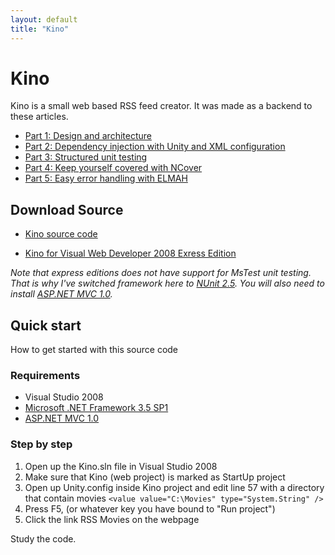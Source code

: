 ```yaml
---
layout: default
title: "Kino"
---
```


# Kino

Kino is a small web based RSS feed creator. It was made as a backend to these articles.

* [Part 1: Design and architecture](/2009/05/24/kino-design-and-architecture.html)
* [Part 2: Dependency injection with Unity and XML configuration](/2009/05/25/part-2-dependency-injection-with-unity-and-xml-configuration.html)
* [Part 3: Structured unit testing](/2009/05/26/part-3-structured-unit-testing.html)
* [Part 4: Keep yourself covered with NCover](/2009/05/27/part-4-keep-yourself-covered-with-ncover.html)
* [Part 5: Easy error handling with ELMAH](/2009/05/28/part-5-easy-error-handling-with-elmah.html)

## Download Source

* [Kino source code](/assets/posts/2009-05-22-kino-everything-to-rss/kino_2009-05-21_1.zip)

* [Kino for Visual Web Developer 2008 Exress Edition](/assets/posts/2009-05-22-kino-everything-to-rss/kino_2009-05-28_express.zip)

_Note that express editions does not have support for MsTest unit testing. That is why I've switched framework here to [NUnit 2.5](http://www.nunit.org/). You will also need to install [ASP.NET MVC 1.0](http://www.microsoft.com/downloads/details.aspx?FamilyID=53289097-73ce-43bf-b6a6-35e00103cb4b&displaylang=en)._

## Quick start

How to get started with this source code

### Requirements

* Visual Studio 2008
* [Microsoft .NET Framework 3.5 SP1](http://www.microsoft.com/downloads/details.aspx?FamilyID=AB99342F-5D1A-413D-8319-81DA479AB0D7&displaylang=en)
* [ASP.NET MVC 1.0](http://www.microsoft.com/downloads/details.aspx?FamilyID=53289097-73ce-43bf-b6a6-35e00103cb4b&displaylang=en)

### Step by step

1. Open up the Kino.sln file in Visual Studio 2008
2. Make sure that Kino (web project) is marked as StartUp project
3. Open up Unity.config inside Kino project and edit line 57 with a directory that contain movies `<value value="C:\Movies" type="System.String" />`
4. Press F5, (or whatever key you have bound to "Run project")
5. Click the link RSS Movies on the webpage

Study the code.
